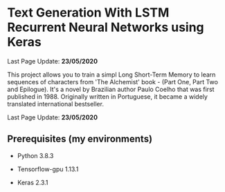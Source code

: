 # Text Generation With LSTM Recurrent Neural Networks using Keras

Last Page Update: **23/05/2020**


 This project allows you to train a simpl Long Short-Term Memory to learn sequences of characters from 'The Alchemist' book -  (Part One, Part Two and Epilogue). It's a novel by Brazilian author Paulo Coelho that was first published in 1988. Originally written in Portuguese, it became a widely translated international bestseller.
 
 
 Last Page Update: **23/05/2020**
 
 ## Prerequisites (my environments)
 
 * Python 3.8.3 
 
 * Tensorflow-gpu 1.13.1
 
 * Keras 2.3.1 
